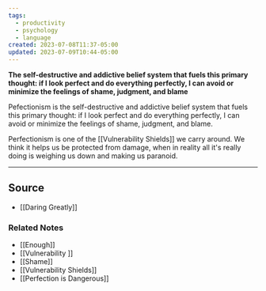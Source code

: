 ```yaml
---
tags:
  - productivity
  - psychology
  - language
created: 2023-07-08T11:37-05:00
updated: 2023-07-09T10:44-05:00
---
```

**The self-destructive and addictive belief system that fuels this primary thought: if I look perfect and do everything perfectly, I can avoid or minimize the feelings of shame, judgment, and blame**

Pefectionism is the self-destructive and addictive belief system that fuels this primary thought: if I look perfect and do everything perfectly, I can avoid or minimize the feelings of shame, judgment, and blame.

Perfectionism is one of the [[Vulnerability Shields]] we carry around. We think it helps us be protected from damage, when in reality all it's really doing is weighing us down and making us paranoid.

---

## Source
- [[Daring Greatly]]

### Related Notes
- [[Enough]] 
- [[Vulnerability ]] 
- [[Shame]] 
- [[Vulnerability Shields]] 
- [[Perfection is Dangerous]]